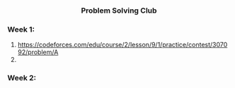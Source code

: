 <h3 align="center"> Problem Solving Club </h3>

### Week 1:

1. https://codeforces.com/edu/course/2/lesson/9/1/practice/contest/307092/problem/A
2. 

### Week 2: